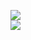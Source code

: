 [![](https://img.shields.io/badge/Made%20With-Github%20Spray-lightgrey.svg?style=for-the-badge&logo=github)](https://github.com/Annihil/github-spray#4737)  
[![](https://i.imgur.com/2DrTn0Z.gif)](https://github.com/Annihil/github-spray)